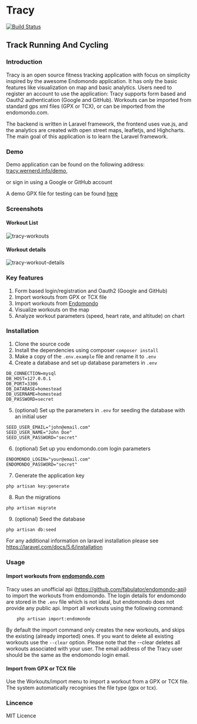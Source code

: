 # Tracy

[![Build Status](https://travis-ci.com/daniel-werner/tracy.svg?branch=master)](https://travis-ci.com/daniel-werner/tracy)

## Track Running And Cycling

### Introduction
Tracy is an open source fitness tracking application with focus on simplicity
inspired by the awesome Endomondo application.
It has only the basic features like visualization on map and basic analytics.
Users need to register an account to use the application: Tracy supports form
based and Oauth2 authentication (Google and GitHub).
Workouts can be imported from standard gps xml files (GPX or TCX),
or can be imported from the endomondo.com.

The backend is written in Laravel framework, the frontend uses vue.js, and the analytics
are created with open street maps, leafletjs, and Highcharts.
The main goal of this application is to learn the Laravel framework.

### Demo
Demo application can be found on the following address: [tracy.wernerd.info/demo](https://tracy.wernerd.info/demo),

or sign in using a Google or GitHub account

A demo GPX file for testing can be found [here](https://www.mapbox.com/help/data/run.gpx)

### Screenshots
#### Workout List
![tracy-workouts](https://user-images.githubusercontent.com/38726367/43262320-026995ee-90e0-11e8-9952-3383c7cfbb5f.png)
#### Workout details
![tracy-workout-details](https://user-images.githubusercontent.com/38726367/43262422-5af3a394-90e0-11e8-957c-94d0c8014e93.png)

### Key features
1. Form based login/registration and Oauth2 (Google and GitHub)
2. Import workouts from GPX or TCX file
3. Import workouts from [Endomondo](http://endomondo.com)
4. Visualize workouts on the map
5. Analyze workout parameters (speed, heart rate, and altitude) on chart

### Installation
1. Clone the source code
2. Install the dependencies using composer `composer install`
3. Make a copy of the `.env.example` file and rename it to `.env`
4. Create a database and set up database parameters in `.env`

```
DB_CONNECTION=mysql
DB_HOST=127.0.0.1
DB_PORT=3306
DB_DATABASE=homestead
DB_USERNAME=homestead
DB_PASSWORD=secret
```

5. (optional) Set up the parameters in `.env` for seeding the database with an initial
user

```
SEED_USER_EMAIL="john@email.com"
SEED_USER_NAME="John Doe"
SEED_USER_PASSWORD="secret"
```

6. (optional) Set up you endomondo.com login parameters

```
ENDOMONDO_LOGIN="your@email.com"
ENDOMONDO_PASSWORD="secret"
```

7. Generate the application key

 ```
 php artisan key:generate
 ```

8. Run the migrations

```
php artisan migrate
```

9. (optional) Seed the database

```
php artisan db:seed
```


For any additional information on laravel installation please see
https://laravel.com/docs/5.6/installation

### Usage
#### Import workouts from [endomondo.com](http://endomondo.com)
Tracy uses an unofficial api (https://github.com/fabulator/endomondo-api)
to import the workouts from endomondo. The login details for endomondo
are stored in the `.env` file which is not ideal, but endomondo does not
provide any public api. Import all workouts using the following command:
```
    php artisan import:endomondo
```

By default the import command only creates the new workouts, and skips the
 existing (already imported) ones. If you want to delete all existing workouts
 use the `--clear` option. Please note that the --clear deletes all workouts
 associated with your user. The email address of the Tracy user should be the same
 as the endomondo login email.

 #### Import from GPX or TCX file
 Use the Workouts/import menu to import a workout from a GPX or TCX file.
 The system automatically recognises the file type (gpx or tcx).


### Lincence
MIT Licence
